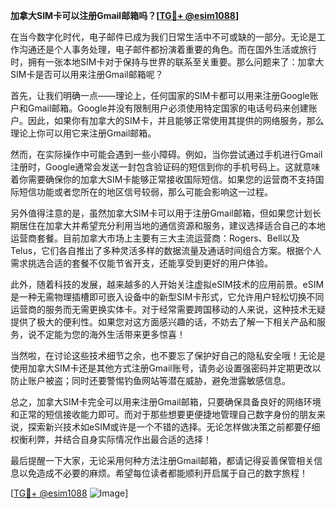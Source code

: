 **加拿大SIM卡可以注册Gmail邮箱吗？[[TG💪+ @esim1088](https://t.me/s/esim1088)]**

在当今数字化时代，电子邮件已成为我们日常生活中不可或缺的一部分。无论是工作沟通还是个人事务处理，电子邮件都扮演着重要的角色。而在国外生活或旅行时，拥有一张本地SIM卡对于保持与世界的联系至关重要。那么问题来了：加拿大SIM卡是否可以用来注册Gmail邮箱呢？

首先，让我们明确一点——理论上，任何国家的SIM卡都可以用来注册Google账户和Gmail邮箱。Google并没有限制用户必须使用特定国家的电话号码来创建账户。因此，如果你有加拿大的SIM卡，并且能够正常使用其提供的网络服务，那么理论上你可以用它来注册Gmail邮箱。

然而，在实际操作中可能会遇到一些小障碍。例如，当你尝试通过手机进行Gmail注册时，Google通常会发送一封包含验证码的短信到你的手机号码上。这就意味着你需要确保你的加拿大SIM卡能够正常接收国际短信。如果您的运营商不支持国际短信功能或者您所在的地区信号较弱，那么可能会影响这一过程。

另外值得注意的是，虽然加拿大SIM卡可以用于注册Gmail邮箱，但如果您计划长期居住在加拿大并希望充分利用当地的通信资源和服务，建议选择适合自己的本地运营商套餐。目前加拿大市场上主要有三大主流运营商：Rogers、Bell以及Telus，它们各自推出了多种灵活多样的数据流量及通话时间组合方案。根据个人需求挑选合适的套餐不仅能节省开支，还能享受到更好的用户体验。

此外，随着科技的发展，越来越多的人开始关注虚拟eSIM技术的应用前景。eSIM是一种无需物理插槽即可嵌入设备中的新型SIM卡形式，它允许用户轻松切换不同运营商的服务而无需更换实体卡。对于经常需要跨国移动的人来说，这种技术无疑提供了极大的便利性。如果您对这方面感兴趣的话，不妨去了解一下相关产品和服务，说不定能为您的海外生活带来更多惊喜！

当然啦，在讨论这些技术细节之余，也不要忘了保护好自己的隐私安全哦！无论是使用加拿大SIM卡还是其他方式注册Gmail账号，请务必设置强密码并定期更改以防止账户被盗；同时还要警惕钓鱼网站等潜在威胁，避免泄露敏感信息。

总之，加拿大SIM卡完全可以用来注册Gmail邮箱，只要确保具备良好的网络环境和正常的短信接收能力即可。而对于那些想要更便捷地管理自己数字身份的朋友来说，探索新兴技术如eSIM或许是一个不错的选择。无论怎样做决策之前都要仔细权衡利弊，并结合自身实际情况作出最合适的选择！

最后提醒一下大家，无论采用何种方法注册Gmail邮箱，都请记得妥善保管相关信息以免造成不必要的麻烦。希望每位读者都能顺利开启属于自己的数字旅程！

[[TG💪+ @esim1088](https://t.me/s/esim1088) ![Image](https://i.postimg.cc/4NQfJmqS/Snipaste-2025-05-13-00-14-12.png)]
